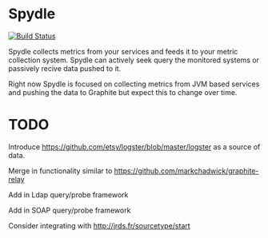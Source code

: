 Spydle
======

[![Build Status](https://secure.travis-ci.org/realityforge/spydle.png?branch=master)](http://travis-ci.org/realityforge/spydle)

Spydle collects metrics from your services and feeds it to your metric collection system. Spydle can actively
seek query the monitored systems or passively recive data pushed to it.

Right now Spydle is focused on collecting metrics from JVM based services and pushing the data to Graphite but
expect this to change over time.

TODO
====

Introduce https://github.com/etsy/logster/blob/master/logster as a source of data.

Merge in functionality similar to https://github.com/markchadwick/graphite-relay

Add in Ldap query/probe framework

Add in SOAP query/probe framework

Consider integrating with http://jrds.fr/sourcetype/start